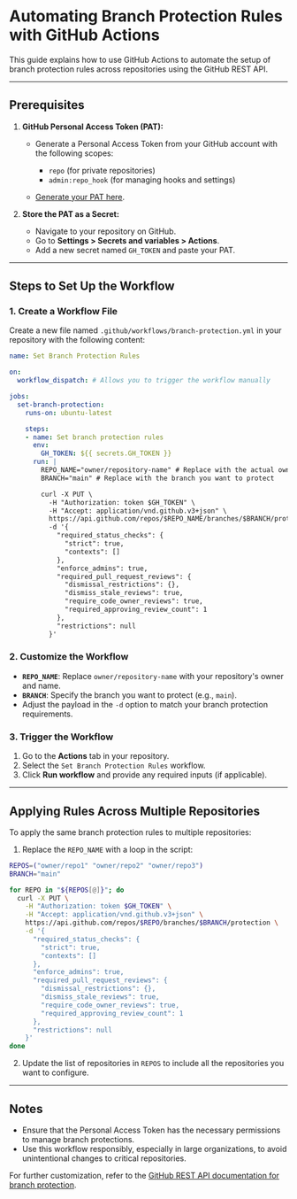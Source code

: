 # Automating Branch Protection Rules with GitHub Actions

This guide explains how to use GitHub Actions to automate the setup of branch protection rules across repositories using the GitHub REST API.

---

## Prerequisites

1. **GitHub Personal Access Token (PAT):**

   * Generate a Personal Access Token from your GitHub account with the following scopes:

     * `repo` (for private repositories)
     * `admin:repo_hook` (for managing hooks and settings)
   * [Generate your PAT here](https://github.com/settings/tokens).

2. **Store the PAT as a Secret:**

   * Navigate to your repository on GitHub.
   * Go to **Settings > Secrets and variables > Actions**.
   * Add a new secret named `GH_TOKEN` and paste your PAT.

---

## Steps to Set Up the Workflow

### 1. Create a Workflow File

Create a new file named `.github/workflows/branch-protection.yml` in your repository with the following content:

```yaml
name: Set Branch Protection Rules

on:
  workflow_dispatch: # Allows you to trigger the workflow manually

jobs:
  set-branch-protection:
    runs-on: ubuntu-latest

    steps:
    - name: Set branch protection rules
      env:
        GH_TOKEN: ${{ secrets.GH_TOKEN }}
      run: |
        REPO_NAME="owner/repository-name" # Replace with the actual owner and repository
        BRANCH="main" # Replace with the branch you want to protect

        curl -X PUT \
          -H "Authorization: token $GH_TOKEN" \
          -H "Accept: application/vnd.github.v3+json" \
          https://api.github.com/repos/$REPO_NAME/branches/$BRANCH/protection \
          -d '{
            "required_status_checks": {
              "strict": true,
              "contexts": []
            },
            "enforce_admins": true,
            "required_pull_request_reviews": {
              "dismissal_restrictions": {},
              "dismiss_stale_reviews": true,
              "require_code_owner_reviews": true,
              "required_approving_review_count": 1
            },
            "restrictions": null
          }'
```

### 2. Customize the Workflow

* **`REPO_NAME`**: Replace `owner/repository-name` with your repository's owner and name.
* **`BRANCH`**: Specify the branch you want to protect (e.g., `main`).
* Adjust the payload in the `-d` option to match your branch protection requirements.

### 3. Trigger the Workflow

1. Go to the **Actions** tab in your repository.
2. Select the `Set Branch Protection Rules` workflow.
3. Click **Run workflow** and provide any required inputs (if applicable).

---

## Applying Rules Across Multiple Repositories

To apply the same branch protection rules to multiple repositories:

1. Replace the `REPO_NAME` with a loop in the script:

```bash
REPOS=("owner/repo1" "owner/repo2" "owner/repo3")
BRANCH="main"

for REPO in "${REPOS[@]}"; do
  curl -X PUT \
    -H "Authorization: token $GH_TOKEN" \
    -H "Accept: application/vnd.github.v3+json" \
    https://api.github.com/repos/$REPO/branches/$BRANCH/protection \
    -d '{
      "required_status_checks": {
        "strict": true,
        "contexts": []
      },
      "enforce_admins": true,
      "required_pull_request_reviews": {
        "dismissal_restrictions": {},
        "dismiss_stale_reviews": true,
        "require_code_owner_reviews": true,
        "required_approving_review_count": 1
      },
      "restrictions": null
    }'
done
```

2. Update the list of repositories in `REPOS` to include all the repositories you want to configure.

---

## Notes

* Ensure that the Personal Access Token has the necessary permissions to manage branch protections.
* Use this workflow responsibly, especially in large organizations, to avoid unintentional changes to critical repositories.

For further customization, refer to the [GitHub REST API documentation for branch protection](https://docs.github.com/en/rest/branches/branch-protection).
